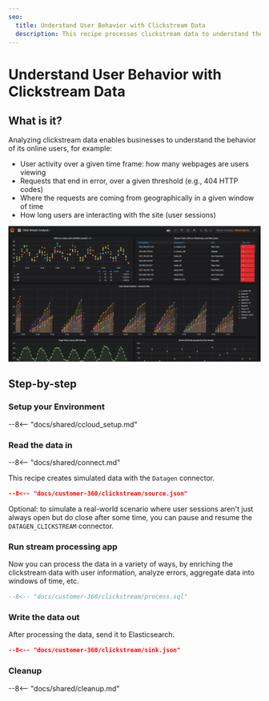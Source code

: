 ```yaml
---
seo:
  title: Understand User Behavior with Clickstream Data
  description: This recipe processes clickstream data to understand the behavior of its online users
---
```


# Understand User Behavior with Clickstream Data

## What is it?

Analyzing clickstream data enables businesses to understand the behavior of its online users, for example:

- User activity over a given time frame: how many webpages are users viewing
- Requests that end in error, over a given threshold (e.g., 404 HTTP codes)
- Where the requests are coming from geographically in a given window of time
- How long users are interacting with the site (user sessions)

![grafana](../../img/clickstream.png)

## Step-by-step

### Setup your Environment

--8<-- "docs/shared/ccloud_setup.md"

### Read the data in

--8<-- "docs/shared/connect.md"

This recipe creates simulated data with the `Datagen` connector.

```json
--8<-- "docs/customer-360/clickstream/source.json"
```

Optional: to simulate a real-world scenario where user sessions aren't just always open but do close after some time, you can pause and resume the `DATAGEN_CLICKSTREAM` connector.

### Run stream processing app

Now you can process the data in a variety of ways, by enriching the clickstream data with user information, analyze errors, aggregate data into windows of time, etc.

```sql
--8<-- "docs/customer-360/clickstream/process.sql"
```

### Write the data out

After processing the data, send it to Elasticsearch.

```json
--8<-- "docs/customer-360/clickstream/sink.json"
```

### Cleanup

--8<-- "docs/shared/cleanup.md"
